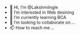 - 👋 Hi, I’m @LakshmiIngle
- 👀 I’m interested in Web desining
- 🌱 I’m currently learning BCA
- 💞️ I’m looking to collaborate on ...
- 📫 How to reach me ...

<!---
LakshmiIngle/LakshmiIngle is a ✨ special ✨ repository because its `README.md` (this file) appears on your GitHub profile.
You can click the Preview link to take a look at your changes.
--->
